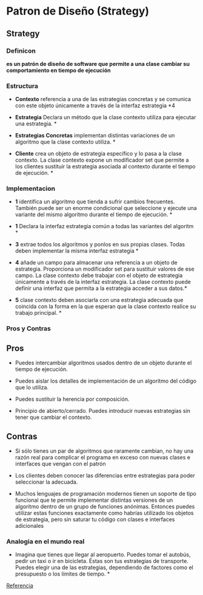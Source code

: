 # Patron de Diseño (Strategy)

## Strategy 

### Definicon

**es un patrón de diseño de software que permite a una clase cambiar su comportamiento en tiempo de ejecución**

### Estructura

- **Contexto**  referencia a una de las estrategias concretas y se comunica con este objeto únicamente a través de la interfaz estrategia *4

- **Estrategia** Declara un método que la clase contexto utiliza para ejecutar una estrategia. *

- **Estrategias Concretas** implementan distintas variaciones de un algoritmo que la clase contexto utiliza. *

- **Cliente** crea un objeto de estrategia específico y lo pasa a la clase contexto. La clase contexto expone un modificador set que permite a los clientes sustituir la estrategia asociada al contexto durante el tiempo de ejecución. *

### Implementacion 

- **1**  identifica un algoritmo que tienda a sufrir cambios frecuentes. También puede ser un enorme condicional que seleccione y ejecute una variante del mismo algoritmo durante el tiempo de ejecución. *

- **1** Declara la interfaz estrategia común a todas las variantes del algoritm *

- **3** extrae todos los algoritmos y ponlos en sus propias clases. Todas deben implementar la misma interfaz estrategia *

- **4** añade un campo para almacenar una referencia a un objeto de estrategia. Proporciona un modificador set para sustituir valores de ese campo. La clase contexto debe trabajar con el objeto de estrategia únicamente a través de la interfaz estrategia. La clase contexto puede definir una interfaz que permita a la estrategia acceder a sus datos.*

- **5** clase contexto deben asociarla con una estrategia adecuada que coincida con la forma en la que esperan que la clase contexto realice su trabajo principal. *

### Pros y Contras 

## Pros

- Puedes intercambiar algoritmos usados dentro de un objeto durante el tiempo de ejecución.

- Puedes aislar los detalles de implementación de un algoritmo del código que lo utiliza.

- Puedes sustituir la herencia por composición.

- Principio de abierto/cerrado. Puedes introducir nuevas estrategias sin tener que cambiar el contexto.

## Contras

- Si sólo tienes un par de algoritmos que raramente cambian, no hay una razón real para complicar el programa en exceso con nuevas clases e interfaces que vengan con el patrón

-  Los clientes deben conocer las diferencias entre estrategias para poder seleccionar la adecuada.

- Muchos lenguajes de programación modernos tienen un soporte de tipo funcional que te permite implementar distintas versiones de un algoritmo dentro de un grupo de funciones anónimas. Entonces puedes utilizar estas funciones exactamente como habrías utilizado los objetos de estrategia, pero sin saturar tu código con clases e interfaces adicionales

### Analogia en el mundo real 

* Imagina que tienes que llegar al aeropuerto. Puedes tomar el autobús, pedir un taxi o ir en bicicleta. Éstas son tus estrategias de transporte. Puedes elegir una de las estrategias, dependiendo de factores como el presupuesto o los límites de tiempo. *

[Referencia](https://refactoring.guru/es/design-patterns/strategy)
